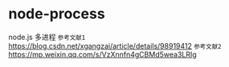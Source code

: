 # node-process
node.js 多进程
`参考文献1` https://blog.csdn.net/xgangzai/article/details/98919412
`参考文献2` https://mp.weixin.qq.com/s/VzXnnfn4gCBMd5wea3LRIg

